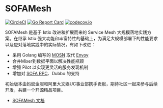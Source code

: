 # SOFAMesh

[![CircleCI](https://circleci.com/gh/alipay/sofa-mesh.svg?style=shield)](https://circleci.com/gh/alipay/sofa-mesh)
[![Go Report Card](https://goreportcard.com/badge/github.com/alipay/sofa-mesh)](https://goreportcard.com/report/github.com/alipay/sofa-mesh)
[![codecov.io](https://codecov.io/github/alipay/sofa-mosn/coverage.svg?branch=master)](https://codecov.io/github/alipay/sofa-mesh?branch=master)

SOFAMesh 是基于 Istio 改进和扩展而来的 Service Mesh 大规模落地实践方案。在继承 Istio 强大功能和丰富特性的基础上，为满足大规模部署下的性能要求以及应对落地实践中的实际情况，有如下改进：

- 采用 Golang 编写的 [MOSN](https://github.com/alipay/sofa-mosn) 取代 [Envoy](https://github.com/envoyproxy/envoy)
- 合并Mixer到数据平面以解决性能瓶颈
- 增强 Pilot 以实现更灵活的服务发现机制
- 增加对 [SOFA RPC](https://github.com/alipay/sofa-rpc)、Dubbo 的支持

初始版本由蚂蚁金服和阿里大文娱UC事业部携手贡献，期待社区一起来参与后续开发，共建一个开源精品项目。

- [SOFAMesh 文档](http://www.sofastack.tech/sofa-mesh/docs/Home)